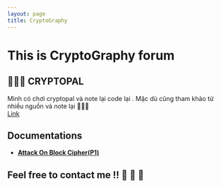 ```yaml
---
layout: page
title: CryptoGraphy
---
```

# This is CryptoGraphy forum

 
## 🐣🐣🐣 CRYPTOPAL  
Mình có chơi cryptopal và note lại code lại . Mặc dù cũng tham khảo từ nhiều nguồn và note lại 💬💬💬  
[Link](https://github.com/hacmao/Cryptopal) 

## Documentations  

 - [**Attack On Block Cipher(P1)**](https://hacmao.pw/Crypto/AES/readme/)  



## Feel free to contact me !! 🚩  🚩  🚩 
